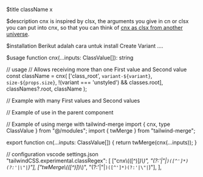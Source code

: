 $title
className x

$description
cnx is inspired by clsx, the arguments you give in cn or clsx you can put into cnx, so that you can think of <a href="https://www.npmjs.com/package/clsx" target="_blank" class="a_blank">cnx as clsx from another universe</a>.

$installation
Berikut adalah cara untuk install Create Variant ....

$usage
function cnx(...inputs: ClassValue[]): string

// usage
// Allows receiving more than one First value and Second value
  const className = cnx(
  ['class_root', `variant-${variant}`, `size-${props.size}`, !(variant === 'unstyled') && classes.root],
  classNames?.root,
  className
  );

// Example with many First values ​​and Second values
  <div className={cnx(['class1', 'class2'], classLight, classDark, classNames?.root, className)} />

// Example of use in the parent component
  <div className={cnx(['h-6', 'w-6'])} />
  <div className={cnx("h-6 w-6 bg-white")} />
  <div className={cnx('h-6', isOpen && 'w-6', isDark ? 'bg-black' : 'bg-white')} />

// Example of using merge with tailwind-merge
  import { cnx, type ClassValue } from "@/modules";
  import { twMerge } from "tailwind-merge";

  export function cn(...inputs: ClassValue[]) {
    return twMerge(cnx(...inputs));
  }

// configuration vscode settings.json
  "tailwindCSS.experimental.classRegex": [
    ["cnx\\(([^)]*)\\)", "(?:'|\"|`)([^']*)(?:'|\"|`)"],
    ["twMerge\\(([^)]*)\\)", "(?:'|\"|`)([^']*)(?:'|\"|`)"],
  ],